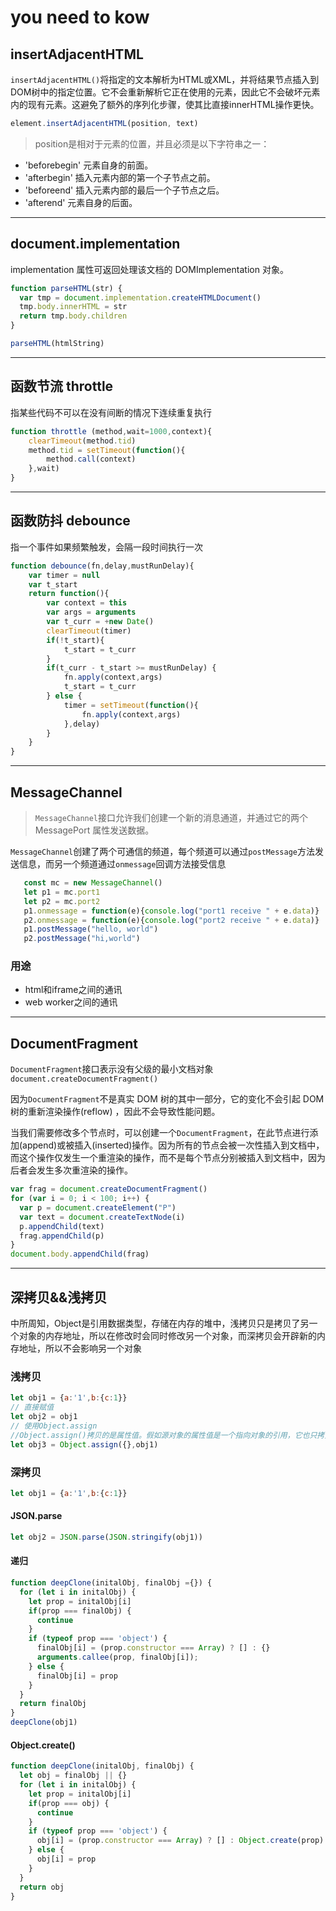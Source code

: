 # you need to kow

## insertAdjacentHTML

`insertAdjacentHTML()`将指定的文本解析为HTML或XML，并将结果节点插入到DOM树中的指定位置。它不会重新解析它正在使用的元素，因此它不会破坏元素内的现有元素。这避免了额外的序列化步骤，使其比直接innerHTML操作更快。

```javascript
element.insertAdjacentHTML(position, text)
```

> position是相对于元素的位置，并且必须是以下字符串之一：

- 'beforebegin'
    元素自身的前面。
- 'afterbegin'
    插入元素内部的第一个子节点之前。
- 'beforeend'
    插入元素内部的最后一个子节点之后。
- 'afterend'
    元素自身的后面。

---

## document.implementation

implementation 属性可返回处理该文档的 DOMImplementation 对象。

```javascript
function parseHTML(str) {
  var tmp = document.implementation.createHTMLDocument()
  tmp.body.innerHTML = str
  return tmp.body.children
}

parseHTML(htmlString)
```
---

## 函数节流 throttle

指某些代码不可以在没有间断的情况下连续重复执行

```javascript
function throttle (method,wait=1000,context){
    clearTimeout(method.tid)
    method.tid = setTimeout(function(){
        method.call(context)
    },wait)
}
```
---

##  函数防抖 debounce

指一个事件如果频繁触发，会隔一段时间执行一次

```javascript
function debounce(fn,delay,mustRunDelay){
    var timer = null
    var t_start
    return function(){
        var context = this
        var args = arguments
        var t_curr = +new Date()
        clearTimeout(timer)
        if(!t_start){
            t_start = t_curr
        }
        if(t_curr - t_start >= mustRunDelay) {
            fn.apply(context,args)
            t_start = t_curr
        } else {
            timer = setTimeout(function(){
                fn.apply(context,args)
            },delay)
        }
    }
}
```
---

## MessageChannel
> `MessageChannel`接口允许我们创建一个新的消息通道，并通过它的两个MessagePort 属性发送数据。

`MessageChannel`创建了两个可通信的频道，每个频道可以通过`postMessage`方法发送信息，而另一个频道通过`onmessage`回调方法接受信息

```javascript
   const mc = new MessageChannel()
   let p1 = mc.port1
   let p2 = mc.port2
   p1.onmessage = function(e){console.log("port1 receive " + e.data)}
   p2.onmessage = function(e){console.log("port2 receive " + e.data)}
   p1.postMessage("hello, world")
   p2.postMessage("hi,world")
```
### 用途
- html和iframe之间的通讯
- web worker之间的通讯
---

## DocumentFragment
`DocumentFragment`接口表示没有父级的最小文档对象
`document.createDocumentFragment()`

因为`DocumentFragment`不是真实 DOM 树的其中一部分，它的变化不会引起 DOM 树的重新渲染操作(reflow) ，因此不会导致性能问题。

当我们需要修改多个节点时，可以创建一个`DocumentFragment`，在此节点进行添加(append)或被插入(inserted)操作。因为所有的节点会被一次性插入到文档中，而这个操作仅发生一个重渲染的操作，而不是每个节点分别被插入到文档中，因为后者会发生多次重渲染的操作。

```javascript
var frag = document.createDocumentFragment()
for (var i = 0; i < 100; i++) {
  var p = document.createElement("P")
  var text = document.createTextNode(i)
  p.appendChild(text)
  frag.appendChild(p)
}
document.body.appendChild(frag)
```
---

## 深拷贝&&浅拷贝
中所周知，Object是引用数据类型，存储在内存的堆中，浅拷贝只是拷贝了另一个对象的内存地址，所以在修改时会同时修改另一个对象，而深拷贝会开辟新的内存地址，所以不会影响另一个对象

### 浅拷贝
```javascript
let obj1 = {a:'1',b:{c:1}}
// 直接赋值
let obj2 = obj1
// 使用Object.assign
//Object.assign()拷贝的是属性值。假如源对象的属性值是一个指向对象的引用，它也只拷贝那个引用值
let obj3 = Object.assign({},obj1)
```

### 深拷贝
```javascript
let obj1 = {a:'1',b:{c:1}}
```
#### JSON.parse
```javascript
let obj2 = JSON.parse(JSON.stringify(obj1))
```
#### 递归
```javascript
function deepClone(initalObj, finalObj ={}) {       
  for (let i in initalObj) {        
    let prop = initalObj[i]
    if(prop === finalObj) {            
      continue
    }        
    if (typeof prop === 'object') {
      finalObj[i] = (prop.constructor === Array) ? [] : {}          
      arguments.callee(prop, finalObj[i]);
    } else {
      finalObj[i] = prop
    }
  }    
  return finalObj
}
deepClone(obj1) 
```
#### Object.create()
```javascript
function deepClone(initalObj, finalObj) {    
  let obj = finalObj || {}   
  for (let i in initalObj) {        
    let prop = initalObj[i]
    if(prop === obj) {            
      continue
    }        
    if (typeof prop === 'object') {
      obj[i] = (prop.constructor === Array) ? [] : Object.create(prop)
    } else {
      obj[i] = prop
    }
  }    
  return obj
}
```




